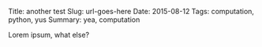 Title: another test
Slug: url-goes-here
Date: 2015-08-12
Tags: computation, python, yus
Summary: yea, computation

Lorem ipsum, what else?
